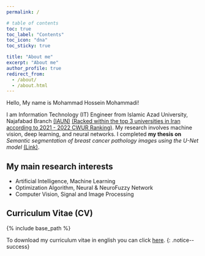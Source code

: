 ```yaml
---
permalink: /

# table of contents
toc: true
toc_label: "Contents"
toc_icon: "dna"
toc_sticky: true

title: "About me"
excerpt: "About me"
author_profile: true
redirect_from: 
  - /about/
  - /about.html
---
```


Hello, My name is Mohammad Hossein Mohammadi!<br>

I am Information Technology (IT) Engineer from Islamic Azad University, Najafabad Branch <a href="https://cwur.org/2021-22/Islamic-Azad-University.php" target="_blank">(IAUN)</a> <u>(Racked within the top 3 universities in Iran according to 2021 - 2022 CWUR Ranking)</u>. My research involves machine vision, deep learning, and neural networks. I completed <strong>my thesis on</strong> <em>Semantic segmentation of breast cancer pathology images using the U-Net model</em> <a href="https://www.google.com" target="_blank"> (Link)</a>.

## My main research interests

* Artificial Intelligence, Machine Learning
* Optimization Algorithm, Neural & NeuroFuzzy Network
* Computer Vision, Signal and Image Processing

## Curriculum Vitae (CV)

{% include base_path %}

To download my curriculum vitae in english you can click [here](../files/CV/CurriculumVitae.pdf).
{: .notice--success}
